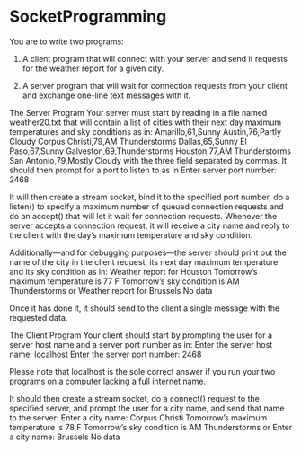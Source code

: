 # SocketProgramming

You are to write two programs:
1. A client program that will connect with your
server and send it requests for the weather report
for a given city.

2. A server program that will wait for connection
requests from your client and exchange one-line
text messages with it.

The Server Program
Your server must start by reading in a file named
weather20.txt that will contain a list of cities with their
next day maximum temperatures and sky conditions as in:
Amarillo,61,Sunny
Austin,76,Partly Cloudy
Corpus Christi,79,AM Thunderstorms
Dallas,65,Sunny
El Paso,67,Sunny
Galveston,69,Thunderstorms
Houston,77,AM Thunderstorms
San Antonio,79,Mostly Cloudy
with the three field separated by commas. It should then prompt for a port to listen to as in
Enter server port number: 2468

It will then create a stream socket, bind it to the
specified port number, do a listen() to specify a
maximum number of queued connection requests and do
an accept() that will let it wait for connection requests.
Whenever the server accepts a connection request, it
will receive a city name and reply to the client with the
day’s maximum temperature and sky condition.

Additionally—and for debugging purposes—the server
should print out the name of the city in the client request,
its next day maximum temperature and its sky condition
as in:
Weather report for Houston
Tomorrow’s maximum temperature is 77 F
Tomorrow’s sky condition is AM Thunderstorms
or
Weather report for Brussels
No data

Once it has done it, it should send to the client a single
message with the requested data.

The Client Program
Your client should start by prompting the user for a
server host name and a server port number as in:
Enter the server host name: localhost
Enter the server port number: 2468

Please note that localhost is the sole correct answer
if you run your two programs on a computer lacking a full
internet name.

It should then create a stream socket, do a
connect() request to the specified server, and prompt
the user for a city name, and send that name to the server:
Enter a city name: Corpus Christi
Tomorrow’s maximum temperature is 78 F
Tomorrow’s sky condition is AM Thunderstorms
or
Enter a city name: Brussels
No data

